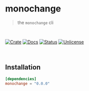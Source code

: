 # monochange

> the `monochange` cli

<br />

[![Crate][crate-image]][crate-link] [![Docs][docs-image]][docs-link]
[![Status][ci-status-image]][ci-status-link] [![Unlicense][unlicense-image]][unlicense-link]

<br />

## Installation

```toml
[dependencies]
monochange = "0.0.0"
```

[crate-image]: https://img.shields.io/crates/v/monochange.svg
[crate-link]: https://crates.io/crates/monochange
[docs-image]: https://docs.rs/monochange/badge.svg
[docs-link]: https://docs.rs/monochange/
[ci-status-image]: https://github.com/ifiokjr/monochange/workflows/ci/badge.svg
[ci-status-link]: https://github.com/ifiokjr/monochange/actions?query=workflow:ci
[unlicense-image]: https://img.shields.io/badge/license-Unlicence-blue.svg
[unlicense-link]: https://opensource.org/license/unlicense
